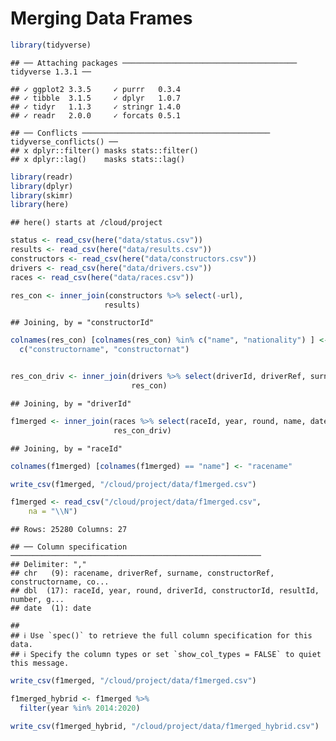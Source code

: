 Merging Data Frames
================

``` r
library(tidyverse)
```

    ## ── Attaching packages ─────────────────────────────────────── tidyverse 1.3.1 ──

    ## ✓ ggplot2 3.3.5     ✓ purrr   0.3.4
    ## ✓ tibble  3.1.5     ✓ dplyr   1.0.7
    ## ✓ tidyr   1.1.3     ✓ stringr 1.4.0
    ## ✓ readr   2.0.0     ✓ forcats 0.5.1

    ## ── Conflicts ────────────────────────────────────────── tidyverse_conflicts() ──
    ## x dplyr::filter() masks stats::filter()
    ## x dplyr::lag()    masks stats::lag()

``` r
library(readr)
library(dplyr)
library(skimr)
library(here)
```

    ## here() starts at /cloud/project

``` r
status <- read_csv(here("data/status.csv"))
results <- read_csv(here("data/results.csv"))
constructors <- read_csv(here("data/constructors.csv"))
drivers <- read_csv(here("data/drivers.csv"))
races <- read_csv(here("data/races.csv"))
```

``` r
res_con <- inner_join(constructors %>% select(-url), 
                     results)
```

    ## Joining, by = "constructorId"

``` r
colnames(res_con) [colnames(res_con) %in% c("name", "nationality") ] <- 
  c("constructorname", "constructornat")


res_con_driv <- inner_join(drivers %>% select(driverId, driverRef, surname),
                           res_con)
```

    ## Joining, by = "driverId"

``` r
f1merged <- inner_join(races %>% select(raceId, year, round, name, date),
                       res_con_driv)
```

    ## Joining, by = "raceId"

``` r
colnames(f1merged) [colnames(f1merged) == "name"] <- "racename"

write_csv(f1merged, "/cloud/project/data/f1merged.csv")
```

``` r
f1merged <- read_csv("/cloud/project/data/f1merged.csv", 
    na = "\\N")
```

    ## Rows: 25280 Columns: 27

    ## ── Column specification ────────────────────────────────────────────────────────
    ## Delimiter: ","
    ## chr   (9): racename, driverRef, surname, constructorRef, constructorname, co...
    ## dbl  (17): raceId, year, round, driverId, constructorId, resultId, number, g...
    ## date  (1): date

    ## 
    ## ℹ Use `spec()` to retrieve the full column specification for this data.
    ## ℹ Specify the column types or set `show_col_types = FALSE` to quiet this message.

``` r
write_csv(f1merged, "/cloud/project/data/f1merged.csv")

f1merged_hybrid <- f1merged %>%
  filter(year %in% 2014:2020)

write_csv(f1merged_hybrid, "/cloud/project/data/f1merged_hybrid.csv")
```
